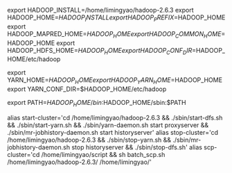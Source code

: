 export HADOOP_INSTALL=/home/limingyao/hadoop-2.6.3
export HADOOP_HOME=$HADOOP_INSTALL
export HADOOP_PREFIX=$HADOOP_HOME
export HADOOP_MAPRED_HOME=$HADOOP_HOME
export HADOOP_COMMON_HOME=$HADOOP_HOME
export HADOOP_HDFS_HOME=$HADOOP_HOME
export HADOOP_CONF_DIR=$HADOOP_HOME/etc/hadoop

export YARN_HOME=$HADOOP_HOME
export HADOOP_YARN_HOME=$HADOOP_HOME
export YARN_CONF_DIR=$HADOOP_HOME/etc/hadoop

export PATH=$HADOOP_HOME/bin:$HADOOP_HOME/sbin:$PATH

alias start-cluster='cd /home/limingyao/hadoop-2.6.3 && ./sbin/start-dfs.sh && ./sbin/start-yarn.sh && ./sbin/yarn-daemon.sh start proxyserver && ./sbin/mr-jobhistory-daemon.sh start historyserver'
alias stop-cluster='cd /home/limingyao/hadoop-2.6.3 && ./sbin/stop-yarn.sh && ./sbin/mr-jobhistory-daemon.sh stop historyserver && ./sbin/stop-dfs.sh'
alias scp-cluster='cd /home/limingyao/script && sh batch_scp.sh /home/limingyao/hadoop-2.6.3/ /home/limingyao/'
